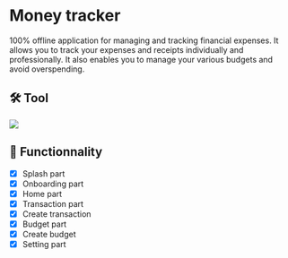 # Money tracker
100% offline application for managing and tracking financial expenses. It allows you to track your expenses and receipts individually and professionally. It also enables you to manage your various budgets and avoid overspending.

## 🛠️ Tool
![](https://img.shields.io/badge/Code-Flutter-informational?style=flat&logo=flutter&color=02569B)

## 🚀 Functionnality
- [X] Splash part
- [X] Onboarding part
- [X] Home part
- [X] Transaction part
- [X] Create transaction
- [X] Budget part
- [X] Create budget
- [X] Setting part
